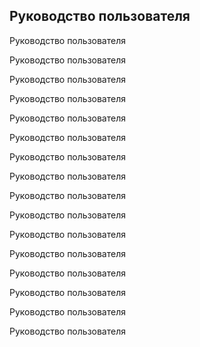 ## Руководство пользователя


Руководство пользователя

Руководство пользователя

Руководство пользователя

Руководство пользователя


 
Руководство пользователя

Руководство пользователя

Руководство пользователя

Руководство пользователя


 
Руководство пользователя

Руководство пользователя

Руководство пользователя

Руководство пользователя


 
Руководство пользователя

Руководство пользователя

Руководство пользователя

Руководство пользователя


 
